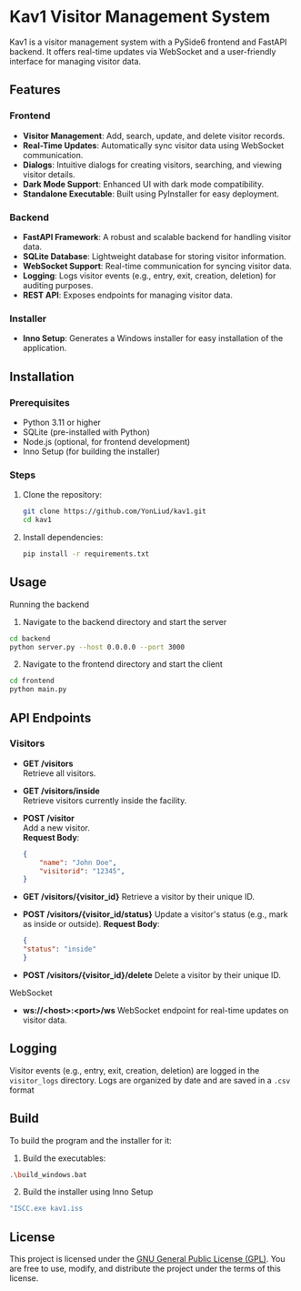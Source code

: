 # Kav1 Visitor Management System

Kav1 is a visitor management system with a PySide6 frontend and FastAPI backend. It offers real-time updates via WebSocket and a user-friendly interface for managing visitor data.

## Features

### Frontend
- **Visitor Management**: Add, search, update, and delete visitor records.
- **Real-Time Updates**: Automatically sync visitor data using WebSocket communication.
- **Dialogs**: Intuitive dialogs for creating visitors, searching, and viewing visitor details.
- **Dark Mode Support**: Enhanced UI with dark mode compatibility.
- **Standalone Executable**: Built using PyInstaller for easy deployment.

### Backend
- **FastAPI Framework**: A robust and scalable backend for handling visitor data.
- **SQLite Database**: Lightweight database for storing visitor information.
- **WebSocket Support**: Real-time communication for syncing visitor data.
- **Logging**: Logs visitor events (e.g., entry, exit, creation, deletion) for auditing purposes.
- **REST API**: Exposes endpoints for managing visitor data.

### Installer
- **Inno Setup**: Generates a Windows installer for easy installation of the application.

## Installation

### Prerequisites
- Python 3.11 or higher
- SQLite (pre-installed with Python)
- Node.js (optional, for frontend development)
- Inno Setup (for building the installer)

### Steps
1. Clone the repository:
   ```bash
   git clone https://github.com/YonLiud/kav1.git
   cd kav1
    ```
2. Install dependencies:
    ```bash
    pip install -r requirements.txt
    ```

## Usage

Running the backend
1. Navigate to the backend directory and start the server
```bash
cd backend
python server.py --host 0.0.0.0 --port 3000
```
2. Navigate to the frontend directory and start the client
```bash
cd frontend
python main.py
```

## API Endpoints

### Visitors
- **GET /visitors**  
    Retrieve all visitors.

- **GET /visitors/inside**  
    Retrieve visitors currently inside the facility.

- **POST /visitor**  
    Add a new visitor.  
    **Request Body**:  
    ```json
    {
        "name": "John Doe",
        "visitorid": "12345",
    }
    ```
- **GET /visitors/{visitor_id}**
    Retrieve a visitor by their unique ID.

- **POST /visitors/{visitor_id/status}**
    Update a visitor's status (e.g., mark as inside or outside).
    **Request Body**:
    ```json
    {
    "status": "inside"
    }
    ```

- **POST /visitors/{visitor_id}/delete**
    Delete a visitor by their unique ID.

WebSocket
- **ws://\<host>:\<port>/ws**
WebSocket endpoint for real-time updates on visitor data.

## Logging

Visitor events (e.g., entry, exit, creation, deletion) are logged in the ``visitor_logs`` directory. Logs are organized by date and are saved in a `.csv` format

## Build
To build the program and the installer for it:

1. Build the executables:
```bash
.\build_windows.bat
```

2. Build the installer using Inno Setup
```bash
"ISCC.exe kav1.iss
```

## License

This project is licensed under the [GNU General Public License (GPL)](https://www.gnu.org/licenses/gpl-3.0.html). You are free to use, modify, and distribute the project under the terms of this license.
